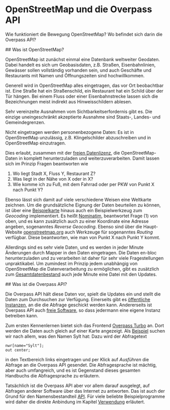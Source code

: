 OpenStreetMap und die Overpass API
==================================

Wie funktioniert die Bewegung OpenStreetMap?
Wo befindet sich darin die Overpass API?

<a name="osm"/>
## Was ist OpenStreetMap?

OpenStreetMap ist zunächst einmal eine Datenbank weltweiter Geodaten.
Dabei handelt es sich um Geobasisdaten,
z.B. Straßen, Eisenbahnlinien, Gewässer sollen vollständig vorhanden sein,
und auch Geschäfte und Restaurants mit Namen und Öffnungszeiten sind hochwillkommen.

Generell wird in OpenStreetMap alles eingetragen,
das vor Ort beobachtbar ist.
Eine Straße hat ein Straßenschild, ein Restaurant hat ein Schild über der Tür hängen.
Bei einem Fluss oder einer Eisenbahnstrecke lassen sich die Bezeichnungen meist indirekt aus Hinweisschildern ablesen.

Sehr vereinzelte Ausnahmen vom Sichtbarkeitserfordernis gibt es.
Die einzige uneingeschränkt akzeptierte Ausnahme sind Staats-, Landes- und Gemeindegrenzen.

Nicht eingetragen werden personenbezogene Daten:
Es ist in OpenStreetMap unzulässig,
z.B. Klingelschilder abzuschreiben und in OpenStreetMap einzutragen.

Dies erlaubt, zusammen mit der [freien Datenlizenz](https://wiki.osmfoundation.org/wiki/Licence),
die OpenStreetMap-Daten in komplett herunterzuladen und weiterzuverarbeiten.
Damit lassen sich im Prinzip Fragen beantworten wie

1. Wo liegt Stadt X, Fluss Y, Restaurant Z?
1. Was liegt in der Nähe von X oder in X?
1. Wie komme ich zu Fuß, mit dem Fahrrad oder per PKW von Punkt X nach Punkt Y?

Ebenso lässt sich damit auf viele verschiedene Weisen eine Weltkarte zeichnen.
Um die grundsätzliche Eignung der Daten beurteilen zu können,
ist über eine [Beispielkarte](https://openstreetmap.org) hinaus auch ein Beispielwerkzeug zum _Geocoding_ implementiert.
Es heißt [Nominatim](https://wiki.openstreetmap.org/wiki/Nominatim), beantwortet Frage (1) von oben,
und es kann zusätzlich auch zu einer Koordinate eine Adresse angeben, sogenanntes _Reverse Geocoding_.
Ebenso sind über die Haupt-Website [openstreetmap.org](https://openstreetmap.org/) auch Werkzeuge für sogenanntes _Routing_ verfügbar.
Diese beantworten, wie man von Punkt X nach Punkt Y kommt.

Allerdings sind es sehr viele Daten,
und es werden in jeder Minute Änderungen durch Mapper in den Daten eingetragen.
Die Daten en-bloc herunterzuladen und zu verarbeiten ist daher für sehr viele Fragestellungen unpraktikabel.
Um zumindest im Prinzip jedem unabhängig von OpenStreetMap die Datenverarbeitung zu ermöglichen,
gibt es zusätzlich zum [Gesamtdatenbestand](https://planet.openstreetmap.org/) auch jede Minute eine Datei mit den Updates.

<a name="overpass"/>
## Was ist die Overpass API?

Die Overpass API hält diese Daten vor, spielt die Updates ein
und stellt die Daten zum Durchsuchen zur Verfügung.
Einerseits gibt es [öffentliche Instanzen](https://wiki.openstreetmap.org/wiki/Overpass_API#Public_Overpass_API_instances), an die die Abfrage geschickt werden kann.
Andererseits ist Overpass API auch [freie Software](https://github.com/drolbr/Overpass-API),
so dass jedermann eine eigene Instanz betreiben kann.

Zum ersten Kennenlernen bietet sich das Frontend [Overpass Turbo](https://overpass-turbo.eu/?lat=0.0&lon=0.0&zoom=2) an.
Dort werden die Daten auch gleich auf einer Karte angezeigt.
Als [Beispiel](https://overpass-turbo.eu/?lat=0.0&lon=0.0&zoom=2&Q=nwr%5Bname%3D%22Sylt%22%5D%3B%0Aout%20center%3B) suchen wir nach allem, was den Namen Sylt hat:
Dazu wird der Abfragetext

    nwr[name="Sylt"];
    out center;

in den Textbereich links eingetragen und per Klick auf _Ausführen_ die Abfrage an die Overpass API gesendet.
Die Abfragesprache ist mächtig, aber auch umfangreich,
und es ist Gegenstand dieses gesamten Handbuchs die Abfragesprache zu erläutern.

Tatsächlich ist die Overpass API aber vor allem darauf ausgelegt,
auf Abfragen anderer Software über das Internet zu antworten.
Das ist auch der Grund für den Namensbestandteil [API](https://de.wikipedia.org/wiki/Programmierschnittstelle).
Für viele beliebte Beispielprogramme wird daher die direkte Anbindung im Kapitel [Verwendung](../targets/index.md) erläutert.
